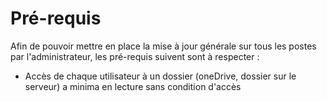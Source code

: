 # Pré-requis

Afin de pouvoir mettre en place la mise à jour générale sur tous les postes par l'administrateur, les pré-requis suivent sont à respecter : 

* Accès de chaque utilisateur à un dossier (oneDrive, dossier sur le serveur) a minima en lecture sans condition d'accès